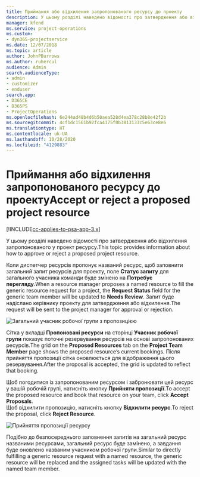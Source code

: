 ```yaml
---
title: Приймання або відхилення запропонованого ресурсу до проекту
description: У цьому розділі наведено відомості про затвердження або відхилення запропонованого у проект ресурсу.
manager: kfend
ms.service: project-operations
ms.custom:
- dyn365-projectservice
ms.date: 12/07/2018
ms.topic: article
author: JohnPBurrows
ms.author: ruhercul
audience: Admin
search.audienceType:
- admin
- customizer
- enduser
search.app:
- D365CE
- D365PS
- ProjectOperations
ms.openlocfilehash: 6e244ad48b4d6b50aea528d4ea378c28b8e42f2b
ms.sourcegitcommit: 4cf1dc1561b92fca4175f0b3813133c5e63ce8e6
ms.translationtype: HT
ms.contentlocale: uk-UA
ms.lasthandoff: 10/28/2020
ms.locfileid: "4129883"
---
```

# <a name="accept-or-reject-a-proposed-project-resource"></a><span data-ttu-id="cf929-103">Приймання або відхилення запропонованого ресурсу до проекту</span><span class="sxs-lookup"><span data-stu-id="cf929-103">Accept or reject a proposed project resource</span></span>

[!INCLUDE[cc-applies-to-psa-app-3.x](../includes/cc-applies-to-psa-app-3x.md)]

<span data-ttu-id="cf929-104">У цьому розділі наведено відомості про затвердження або відхилення запропонованого у проект ресурсу.</span><span class="sxs-lookup"><span data-stu-id="cf929-104">This topic provides information about how to approve or reject a proposed project resource.</span></span>

<span data-ttu-id="cf929-105">Коли диспетчер ресурсів пропонує названий ресурс, щоб заповнити загальний запит ресурсів для проекту, поле **Статус запиту** для загального учасника команди буде змінено на **Потребує перегляду**.</span><span class="sxs-lookup"><span data-stu-id="cf929-105">When a resource manager proposes a named resource to fill the generic resource request for a project, the **Request Status** field for the generic team member will be updated to **Needs Review**.</span></span> <span data-ttu-id="cf929-106">Запит буде надіслано керівнику проекту для затвердження або відхилення.</span><span class="sxs-lookup"><span data-stu-id="cf929-106">The request will be sent to the project manager for approval or rejection.</span></span>

![Загальний учасник робочої групи з пропозицією](media/RM-how-to-19.png)

<span data-ttu-id="cf929-108">Сітка у вкладці **Пропоновані ресурси** на сторінці **Учасник робочої групи** показує поточні резервування ресурсів на основі запропонованих ресурсів.</span><span class="sxs-lookup"><span data-stu-id="cf929-108">The grid on the **Proposed Resources** tab on the **Project Team Member** page shows the proposed resource’s current bookings.</span></span> <span data-ttu-id="cf929-109">Після прийняття пропозиції сітка оновлюється для відображення цього резервування.</span><span class="sxs-lookup"><span data-stu-id="cf929-109">After the proposal is accepted, the grid is updated to reflect that booking.</span></span> 

<span data-ttu-id="cf929-110">Щоб погодитися із запропонованим ресурсом і забронювати цей ресурс у вашій робочій групі, натисніть кнопку **Прийняти пропозиції**.</span><span class="sxs-lookup"><span data-stu-id="cf929-110">To accept the proposed resource and book that resource on your team, click **Accept Proposals**.</span></span>  
<span data-ttu-id="cf929-111">Щоб відхилити пропозицію, натисніть кнопку **Відхилити ресурс**.</span><span class="sxs-lookup"><span data-stu-id="cf929-111">To reject the proposal, click **Reject Resource**.</span></span>

![Прийняття пропозиції ресурсу](media/RM-how-to-20.png) 

<span data-ttu-id="cf929-113">Подібно до безпосереднього заповнення запитів на загальний ресурс названими ресурсами, загальний ресурс буде замінено, а завдання буде оновлено названим учасником робочої групи.</span><span class="sxs-lookup"><span data-stu-id="cf929-113">Similar to directly fulfilling a generic resource request with a named resource, the generic resource will be replaced and the assigned tasks will be updated with the named team member.</span></span>
